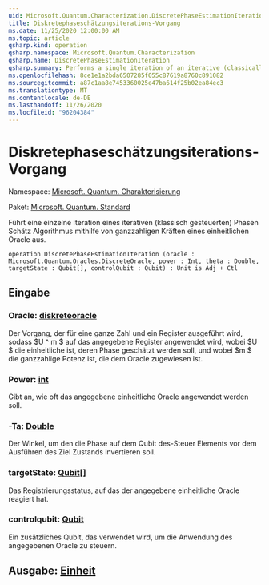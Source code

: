 ```yaml
---
uid: Microsoft.Quantum.Characterization.DiscretePhaseEstimationIteration
title: Diskretephaseschätzungsiterations-Vorgang
ms.date: 11/25/2020 12:00:00 AM
ms.topic: article
qsharp.kind: operation
qsharp.namespace: Microsoft.Quantum.Characterization
qsharp.name: DiscretePhaseEstimationIteration
qsharp.summary: Performs a single iteration of an iterative (classically-controlled) phase estimation algorithm using integer powers of a unitary oracle.
ms.openlocfilehash: 8ce1e1a2bda6507285f055c87619a8760c891082
ms.sourcegitcommit: a87c1aa8e7453360025e47ba614f25b02ea84ec3
ms.translationtype: MT
ms.contentlocale: de-DE
ms.lasthandoff: 11/26/2020
ms.locfileid: "96204384"
---
```

# <a name="discretephaseestimationiteration-operation"></a>Diskretephaseschätzungsiterations-Vorgang

Namespace: [Microsoft. Quantum. Charakterisierung](xref:Microsoft.Quantum.Characterization)

Paket: [Microsoft. Quantum. Standard](https://nuget.org/packages/Microsoft.Quantum.Standard)


Führt eine einzelne Iteration eines iterativen (klassisch gesteuerten) Phasen Schätz Algorithmus mithilfe von ganzzahligen Kräften eines einheitlichen Oracle aus.

```qsharp
operation DiscretePhaseEstimationIteration (oracle : Microsoft.Quantum.Oracles.DiscreteOracle, power : Int, theta : Double, targetState : Qubit[], controlQubit : Qubit) : Unit is Adj + Ctl
```


## <a name="input"></a>Eingabe

### <a name="oracle--discreteoracle"></a>Oracle: [diskreteoracle](xref:Microsoft.Quantum.Oracles.DiscreteOracle)

Der Vorgang, der für eine ganze Zahl und ein Register ausgeführt wird, sodass $U ^ m $ auf das angegebene Register angewendet wird, wobei $U $ die einheitliche ist, deren Phase geschätzt werden soll, und wobei $m $ die ganzzahlige Potenz ist, die dem Oracle zugewiesen ist.


### <a name="power--int"></a>Power: [int](xref:microsoft.quantum.lang-ref.int)

Gibt an, wie oft das angegebene einheitliche Oracle angewendet werden soll.


### <a name="theta--double"></a>-Ta: [Double](xref:microsoft.quantum.lang-ref.double)

Der Winkel, um den die Phase auf dem Qubit des-Steuer Elements vor dem Ausführen des Ziel Zustands invertieren soll.


### <a name="targetstate--qubit"></a>targetState: [Qubit](xref:microsoft.quantum.lang-ref.qubit)[]

Das Registrierungsstatus, auf das der angegebene einheitliche Oracle reagiert hat.


### <a name="controlqubit--qubit"></a>controlqubit: [Qubit](xref:microsoft.quantum.lang-ref.qubit)

Ein zusätzliches Qubit, das verwendet wird, um die Anwendung des angegebenen Oracle zu steuern.



## <a name="output--unit"></a>Ausgabe: [Einheit](xref:microsoft.quantum.lang-ref.unit)

